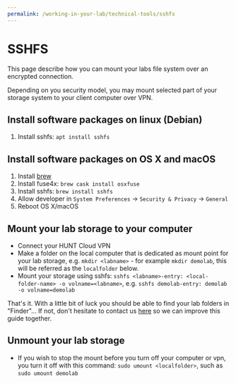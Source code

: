 ```yaml
---
permalink: /working-in-your-lab/technical-tools/sshfs
---
```


# SSHFS

This page describe how you can mount your labs file system over an encrypted connection.

Depending on you security model, you may mount selected part of your storage system to your client computer over VPN.

## Install software packages on linux (Debian)

1. Install sshfs: `apt install sshfs`

## Install software packages on OS X and macOS

1. Install [brew](https://brew.sh/)
2. Install fuse4x: `brew cask install osxfuse`
3. Install sshfs: `brew install sshfs`
4. Allow developer in `System Preferences` -> `Security & Privacy` -> `General`
5. Reboot OS X/macOS

## Mount your lab storage to your computer

- Connect your HUNT Cloud VPN
- Make a folder on the local computer that is dedicated as mount point for your lab storage, e.g. `mkdir <labname>` - for example `mkdir demolab`, this will be referred as the `localfolder` below.
- Mount your storage using sshfs: `sshfs <labname>-entry: <local-folder-name> -o volname=<labname>`, e.g. `sshfs demolab-entry: demolab -o volname=demolab`

That's it.
With a little bit of luck you should be able to find your lab folders in "Finder"...
If not, don't hesitate to contact us [here](/contact) so we can improve this guide together.

## Unmount your lab storage

- If you wish to stop the mount before you turn off your computer or vpn, you turn it off with this command: `sudo umount <localfolder>`, such as `sudo umount demolab`
